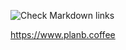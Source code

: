 ![Check Markdown links](https://github.com/planbtrh/coffeetea/workflows/Check%20Markdown%20links/badge.svg)
 
 https://www.planb.coffee
 
